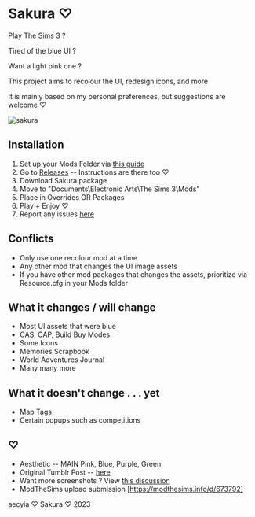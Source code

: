 # Sakura ♡

Play The Sims 3 ?

Tired of the blue UI ?

Want a light pink one ?

This project aims to recolour the UI, redesign icons, and more

It is mainly based on my personal preferences, but suggestions are welcome ♡

![sakura](https://user-images.githubusercontent.com/57078659/214094736-689dcf19-3656-422e-b885-8bba937149a4.png)

## Installation

1. Set up your Mods Folder via [this guide](https://modthesims.info/wiki.php?title=Game_Help:Installing_Sims_3_Package_Files/Setup_and_Files)
2. Go to [Releases](https://github.com/aecyia/Sakura/releases) -- Instructions are there too ♡
3. Download Sakura.package
4. Move to "Documents\Electronic Arts\The Sims 3\Mods\"
5. Place in Overrides OR Packages
6. Play + Enjoy ♡
7. Report any issues [here](https://github.com/aecyia/Sakura/issues)

## Conflicts

+ Only use one recolour mod at a time
+ Any other mod that changes the UI image assets
+ If you have other mod packages that changes the assets, prioritize via Resource.cfg in your Mods folder

## What it changes / will change

+ Most UI assets that were blue
+ CAS, CAP, Build Buy Modes
+ Some Icons
+ Memories Scrapbook
+ World Adventures Journal
+ Many many more

## What it doesn't change . . . yet

+ Map Tags
+ Certain popups such as competitions

## ♡

+ Aesthetic -- MAIN Pink, Blue, Purple, Green
+ Original Tumblr Post -- [here](https://www.tumblr.com/astraace/695785491609632768/sakura?source=share)
+ Want more screenshots ? View [this discussion](https://github.com/aecyia/Sakura/discussions/14)
+ ModTheSims upload submission [https://modthesims.info/d/673792]

aecyia ♡ Sakura ♡ 2023
